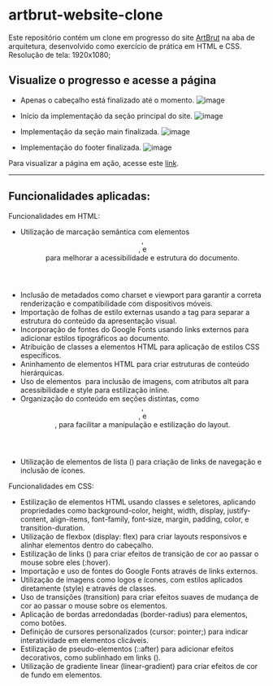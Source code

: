# artbrut-website-clone
Este repositório contém um clone em progresso do site [ArtBrut](https://www.artbrut.com.br/category/arquitetura/) na aba de arquitetura, desenvolvido como exercício de prática em HTML e CSS.
<br>Resolução de tela: 1920x1080;

## Visualize o progresso e acesse a página
- Apenas o cabeçalho está finalizado até o momento.
![image](https://github.com/samuel-almeida-dev/artbrut-website-clone/assets/130515347/93e06810-0d78-42dc-98ac-580120a87612)

- Início da implementação da seção principal do site.
  ![image](https://github.com/samuel-almeida-dev/artbrut-website-clone/assets/130515347/6db52d5a-5ced-4bec-bc76-5d21cf2ef4b3)

- Implementação da seção main finalizada.
  ![image](https://github.com/samuel-almeida-dev/artbrut-website-clone/assets/130515347/2f367cc8-6fa1-4466-a779-fd236c5097b3)

- Implementação do footer finalizada.
![image](https://github.com/samuel-almeida-dev/artbrut-website-clone/assets/130515347/8f2268a2-15d0-451f-8905-988e5d74ed86)

Para visualizar a página em ação, acesse este [link]().

<hr>

<h2>Funcionalidades aplicadas:</h2>

Funcionalidades em HTML:
- Utilização de marcação semântica com elementos <header>, <main>, e <nav> para melhorar a acessibilidade e estrutura do documento.
- Inclusão de metadados como charset e viewport para garantir a correta renderização e compatibilidade com dispositivos móveis.
- Importação de folhas de estilo externas usando a tag <link> para separar a estrutura do conteúdo da apresentação visual.
- Incorporação de fontes do Google Fonts usando links externos para adicionar estilos tipográficos ao documento.
- Atribuição de classes a elementos HTML para aplicação de estilos CSS específicos.
- Aninhamento de elementos HTML para criar estruturas de conteúdo hierárquicas.
- Uso de elementos <img> para inclusão de imagens, com atributos alt para acessibilidade e style para estilização inline.
- Organização do conteúdo em seções distintas, como <header>, <main>, e <div>, para facilitar a manipulação e estilização do layout.
- Utilização de elementos de lista (<a>) para criação de links de navegação e inclusão de ícones.

Funcionalidades em CSS:
- Estilização de elementos HTML usando classes e seletores, aplicando propriedades como background-color, height, width, display, justify-content, align-items, font-family, font-size, margin, padding, color, e transition-duration.
- Utilização de flexbox (display: flex) para criar layouts responsivos e alinhar elementos dentro do cabeçalho.
- Estilização de links (<a>) para criar efeitos de transição de cor ao passar o mouse sobre eles (:hover).
- Importação e uso de fontes do Google Fonts através de links externos.
- Utilização de imagens como logos e ícones, com estilos aplicados diretamente (style) e através de classes.
- Uso de transições (transition) para criar efeitos suaves de mudança de cor ao passar o mouse sobre os elementos.
- Aplicação de bordas arredondadas (border-radius) para elementos, como botões.
- Definição de cursores personalizados (cursor: pointer;) para indicar interatividade em elementos clicáveis.
- Estilização de pseudo-elementos (::after) para adicionar efeitos decorativos, como sublinhado em links (<a>).
- Utilização de gradiente linear (linear-gradient) para criar efeitos de cor de fundo em elementos.
